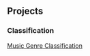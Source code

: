 ## Projects

### Classification

[Music Genre Classification](https://github.com/mju-git/Music-Genre-Classification)
